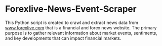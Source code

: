 # Forexlive-News-Event-Scraper
This Python script is created to crawl and extract news data from www.forexlive.com that is a financial and forex news website. The primary purpose is to gather relevant information about market events, sentiments, and key developments that can impact financial markets.
